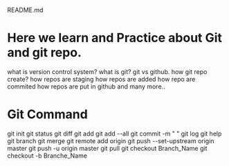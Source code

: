 README.md

# Here we learn and Practice about Git and git repo.

what is version control system?
what is git?
git vs github.
how git repo create?
how repos are staging
how repos are added
how repo are commited
how repos are put in github and many more..

# Git Command

git init
git status
git diff
git add
git add --all
git commit -m " "
git log
git help
git branch
git merge
git remote add origin
git push --set-upstream origin master
git push -u origin master
git pull
git checkout Branch_Name
git checkout -b Branche_Name
